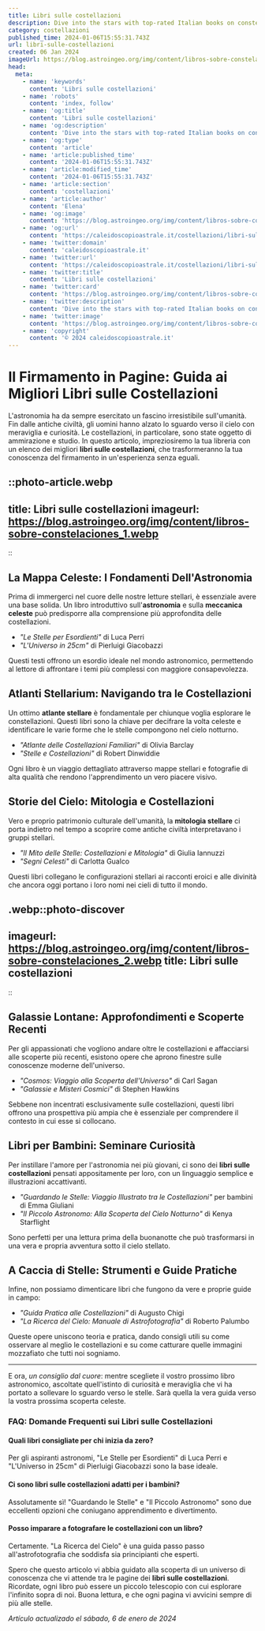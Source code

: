 ```yaml
---
title: Libri sulle costellazioni
description: Dive into the stars with top-rated Italian books on constellations. Explore celestial wonders and myths in Italys night sky. 🌟✨
category: costellazioni
published_time: 2024-01-06T15:55:31.743Z
url: libri-sulle-costellazioni
created: 06 Jan 2024
imageUrl: https://blog.astroingeo.org/img/content/libros-sobre-constelaciones_1.webp
head:
  meta:
    - name: 'keywords'
      content: 'Libri sulle costellazioni'
    - name: 'robots'
      content: 'index, follow'
    - name: 'og:title'
      content: 'Libri sulle costellazioni'
    - name: 'og:description'
      content: 'Dive into the stars with top-rated Italian books on constellations. Explore celestial wonders and myths in Italys night sky. 🌟✨'
    - name: 'og:type'
      content: 'article'
    - name: 'article:published_time'
      content: '2024-01-06T15:55:31.743Z'
    - name: 'article:modified_time'
      content: '2024-01-06T15:55:31.743Z'
    - name: 'article:section'
      content: 'costellazioni'
    - name: 'article:author'
      content: 'Elena'
    - name: 'og:image'
      content: 'https://blog.astroingeo.org/img/content/libros-sobre-constelaciones_1.webp'
    - name: 'og:url'
      content: 'https://caleidoscopioastrale.it/costellazioni/libri-sulle-costellazioni'
    - name: 'twitter:domain'
      content: 'caleidoscopioastrale.it'
    - name: 'twitter:url'
      content: 'https://caleidoscopioastrale.it/costellazioni/libri-sulle-costellazioni'
    - name: 'twitter:title'
      content: 'Libri sulle costellazioni'
    - name: 'twitter:card'
      content: 'https://blog.astroingeo.org/img/content/libros-sobre-constelaciones_1.webp'
    - name: 'twitter:description'
      content: 'Dive into the stars with top-rated Italian books on constellations. Explore celestial wonders and myths in Italys night sky. 🌟✨'
    - name: 'twitter:image'
      content: 'https://blog.astroingeo.org/img/content/libros-sobre-constelaciones_1.webp'
    - name: 'copyright'
      content: '© 2024 caleidoscopioastrale.it'
---
```

# Il Firmamento in Pagine: Guida ai Migliori Libri sulle Costellazioni

L'astronomia ha da sempre esercitato un fascino irresistibile sull'umanità. Fin dalle antiche civiltà, gli uomini hanno alzato lo sguardo verso il cielo con meraviglia e curiosità. Le costellazioni, in particolare, sono state oggetto di ammirazione e studio. In questo articolo, impreziosiremo la tua libreria con un elenco dei migliori **libri sulle costellazioni**, che trasformeranno la tua conoscenza del firmamento in un'esperienza senza eguali.

::photo-article.webp
---
title: Libri sulle costellazioni
imageurl: https://blog.astroingeo.org/img/content/libros-sobre-constelaciones_1.webp
---
::

## La Mappa Celeste: I Fondamenti Dell'Astronomia

Prima di immergerci nel cuore delle nostre letture stellari, è essenziale avere una base solida. Un libro introduttivo sull'**astronomia** e sulla **meccanica celeste** può predisporre alla comprensione più approfondita delle costellazioni.

- _"Le Stelle per Esordienti"_ di Luca Perri
- _"L'Universo in 25cm"_ di Pierluigi Giacobazzi

Questi testi offrono un esordio ideale nel mondo astronomico, permettendo al lettore di affrontare i temi più complessi con maggiore consapevolezza.

## Atlanti Stellarium: Navigando tra le Costellazioni

Un ottimo **atlante stellare** è fondamentale per chiunque voglia esplorare le constellazioni. Questi libri sono la chiave per decifrare la volta celeste e identificare le varie forme che le stelle compongono nel cielo notturno.

- _"Atlante delle Costellazioni Familiari"_ di Olivia Barclay
- _"Stelle e Costellazioni"_ di Robert Dinwiddie

Ogni libro è un viaggio dettagliato attraverso mappe stellari e fotografie di alta qualità che rendono l'apprendimento un vero piacere visivo.

## Storie del Cielo: Mitologia e Costellazioni

Vero e proprio patrimonio culturale dell'umanità, la **mitologia stellare** ci porta indietro nel tempo a scoprire come antiche civiltà interpretavano i gruppi stellari.

- _"Il Mito delle Stelle: Costellazioni e Mitologia"_ di Giulia Iannuzzi
- _"Segni Celesti"_ di Carlotta Gualco

Questi libri collegano le configurazioni stellari ai racconti eroici e alle divinità che ancora oggi portano i loro nomi nei cieli di tutto il mondo.

.webp::photo-discover
---
imageurl: https://blog.astroingeo.org/img/content/libros-sobre-constelaciones_2.webp
title: Libri sulle costellazioni
---
::

## Galassie Lontane: Approfondimenti e Scoperte Recenti

Per gli appassionati che vogliono andare oltre le costellazioni e affacciarsi alle scoperte più recenti, esistono opere che aprono finestre sulle conoscenze moderne dell'universo.

- _"Cosmos: Viaggio alla Scoperta dell'Universo"_ di Carl Sagan
- _"Galassie e Misteri Cosmici"_ di Stephen Hawkins

Sebbene non incentrati esclusivamente sulle costellazioni, questi libri offrono una prospettiva più ampia che è essenziale per comprendere il contesto in cui esse si collocano.

## Libri per Bambini: Seminare Curiosità

Per instillare l'amore per l'astronomia nei più giovani, ci sono dei **libri sulle costellazioni** pensati appositamente per loro, con un linguaggio semplice e illustrazioni accattivanti.

- _"Guardando le Stelle: Viaggio Illustrato tra le Costellazioni"_ per bambini di Emma Giuliani
- _"Il Piccolo Astronomo: Alla Scoperta del Cielo Notturno"_ di Kenya Starflight

Sono perfetti per una lettura prima della buonanotte che può trasformarsi in una vera e propria avventura sotto il cielo stellato.

## A Caccia di Stelle: Strumenti e Guide Pratiche

Infine, non possiamo dimenticare libri che fungono da vere e proprie guide in campo:

- _"Guida Pratica alle Costellazioni"_ di Augusto Chigi
- _"La Ricerca del Cielo: Manuale di Astrofotografia"_ di Roberto Palumbo

Queste opere uniscono teoria e pratica, dando consigli utili su come osservare al meglio le costellazioni e su come catturare quelle immagini mozzafiato che tutti noi sogniamo.

---

E ora, *un consiglio dal cuore*: mentre scegliete il vostro prossimo libro astronomico, ascoltate quell'istinto di curiosità e meraviglia che vi ha portato a sollevare lo sguardo verso le stelle. Sarà quella la vera guida verso la vostra prossima scoperta celeste.

### FAQ: Domande Frequenti sui Libri sulle Costellazioni

#### Quali libri consigliate per chi inizia da zero?
Per gli aspiranti astronomi, "Le Stelle per Esordienti" di Luca Perri e "L'Universo in 25cm" di Pierluigi Giacobazzi sono la base ideale.

#### Ci sono libri sulle costellazioni adatti per i bambini?
Assolutamente sì! "Guardando le Stelle" e "Il Piccolo Astronomo" sono due eccellenti opzioni che coniugano apprendimento e divertimento.

#### Posso imparare a fotografare le costellazioni con un libro?
Certamente. "La Ricerca del Cielo" è una guida passo passo all'astrofotografia che soddisfa sia principianti che esperti.

Spero che questo articolo vi abbia guidato alla scoperta di un universo di conoscenza che vi attende tra le pagine dei **libri sulle costellazioni**. Ricordate, ogni libro può essere un piccolo telescopio con cui esplorare l'infinito sopra di noi. Buona lettura, e che ogni pagina vi avvicini sempre di più alle stelle.

_Artículo actualizado el sábado, 6 de enero de 2024_